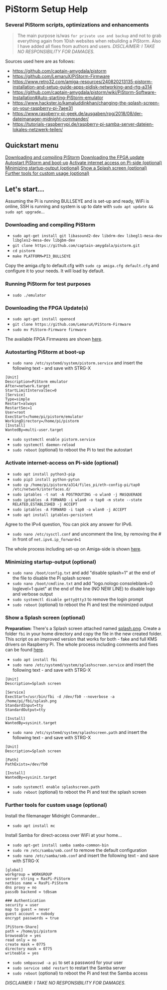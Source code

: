 # PiStorm Setup Help
### Several PiStorm scripts, optimizations and enhancements
> The main purpose is/was `for private use and backup` and not to grab everything again from 10ish websites when rebuilding a PiStorm. Also I have added all fixes from authors and users. *DISCLAIMER: I TAKE NO RESPONSIBILITY FOR DAMAGES.*

Sources used here are as follows:
* https://github.com/captain-amygdala/pistorm
* https://github.com/LemaruX/PiStorm-Firmware
* https://www.retro32.com/amiga-resources/240820213135-pistorm-installation-and-setup-guide-apps-pidisk-networking-and-rtg-a314
* https://github.com/captain-amygdala/pistorm/wiki/PiStorm-Software-Installation#Auto-starting-PiStorm-emulator
* https://www.hackster.io/kamaluddinkhan/changing-the-splash-screen-on-your-raspberry-pi-7aee31
* https://www.raspberry-pi-geek.de/ausgaben/rpg/2018/08/der-dateimanager-midnight-commander/
* https://tutorials-raspberrypi.de/raspberry-pi-samba-server-dateien-lokales-netzwerk-teilen/

## Quickstart menu
[Downloading and compiling PiStorm](#downloading-and-compiling-pistorm)
[Downloading the FPGA update]()
[Autostart PiStorm and boot-up]()
[Activate internet access on Pi-side (optional)]()
[Minimizing startup-output (optional)]()
[Show a Splash screen (optional)]()
[Further tools for custom usage (optional)]()

## Let's start...

Assuming the Pi is running BULLSEYE and is set-up and ready, WiFi is online, SSH is running and system is up to date with `sudo apt update && sudo apt upgrade`...

### Downloading and compiling PiStorm
* `sudo apt-get install git libasound2-dev libdrm-dev libegl1-mesa-dev libgles2-mesa-dev libgbm-dev`
* `git clone https://github.com/captain-amygdala/pistorm.git`
* `cd pistorm`
* `make PLATFORM=PI3_BULLSEYE`

Copy the amiga.cfg to default.cfg with `sudo cp amiga.cfg default.cfg` and configure it to your needs. It will load by default.


### Running PiStorm for test purposes
* `sudo ./emulator`


### Downloading the FPGA Update(s)
* `sudo apt-get install openocd`
* `git clone https://github.com/LemaruX/PiStorm-Firmware`
* `sudo mv PiStorm-Firmware firmware`

The available FPGA Firmwares are shown [here](https://github.com/LemaruX/PiStorm-Firmware#included-firmware).


### Autostarting PiStorm at boot-up
* `sudo nano /etc/systemd/system/pistorm.service` and insert the following text - and save with STRG-X

```
[Unit]
Description=PiStorm emulator
After=network.target
StartLimitIntervalSec=0
[Service]
Type=simple
Restart=always
RestartSec=1
User=root
ExecStart=/home/pi/pistorm/emulator
WorkingDirectory=/home/pi/pistorm
[Install]
WantedBy=multi-user.target
```

* `sudo systemctl enable pistorm.service`
* `sudo systemctl daemon-reload`
* `sudo reboot` (optional) to reboot the Pi to test the autostart


### Activate internet-access on Pi-side (optional)
* `sudo apt install python3-pip`
* `sudo pip3 install python-pytun`
* `sudo cp /home/pi/pistorm/a314/files_pi/eth-config-pi/tap0 /etc/network/interfaces.d/`
* `sudo iptables -t nat -A POSTROUTING -o wlan0 -j MASQUERADE`
* `sudo iptables -A FORWARD -i wlan0 -o tap0 -m state --state RELATED,ESTABLISHED -j ACCEPT`
* `sudo iptables -A FORWARD -i tap0 -o wlan0 -j ACCEPT`
* `sudo apt install iptables-persistent`

Agree to the IPv4 question, You can pick any answer for IPv6.

* `sudo nano /etc/sysctl.conf` and uncomment the line, by removing the # in front of `net.ipv4.ip_forward=1`

The whole process including set-up on Amiga-side is shown [here](https://www.retro32.com/amiga-resources/240820213135-pistorm-installation-and-setup-guide-apps-pidisk-networking-and-rtg-a314).


### Minimizing startup-output (optional)
* `sudo nano /boot/config.txt` and add "disable splash=1" at the end of the file to disable the Pi splash screen
* `sudo nano /boot/cmdline.txt` and add "logo.nologo consoleblank=0 loglevel=1 quiet" at the end of the line (NO NEW LINE) to disable logo and verbose output
* `sudo systemctl disable getty@tty3` to remove the login prompt
* `sudo reboot` (optional) to reboot the Pi and test the minimized output

### Show a Splash screen (optional)
**Preparation:** There's a Splash screen attached named [splash.png](https://github.com/andiweli/pistorm-setup-help/blob/main/splash.png). Create a folder `fbi` in your home directory and copy the file in the new created folder. This script os an improved version that works for both - fake and full KMS drivers on Raspberry Pi. The whole process including comments and fixes can be found [here](https://www.hackster.io/kamaluddinkhan/changing-the-splash-screen-on-your-raspberry-pi-7aee31).

* `sudo apt install fbi`
* `sudo nano /etc/systemd/system/splashscreen.service` and insert the following text - and save with STRG-X

```
[Unit]
Description=Splash screen

[Service]
ExecStart=/usr/bin/fbi -d /dev/fb0 --noverbose -a /home/pi/fbi/splash.png
StandardInput=tty
StandardOutput=tty

[Install]
WantedBy=sysinit.target
```

* `sudo nano /etc/systemd/system/splashscreen.path` and insert the following text - and save with STRG-X

```
[Unit]
Description=Splash screen

[Path]
PathExists=/dev/fb0

[Install]
WantedBy=sysinit.target
```

* `sudo systemctl enable splashscreen.path`
* `sudo reboot` (optional) to reboot the Pi and test the splash screen


### Further tools for custom usage (optional)

Install the filemanager Midnight Commander...
* `sudo apt install mc`

Install Samba for direct-access over WiFi at your home...
* `sudo apt-get install samba samba-common-bin`
* `sudo rm /etc/samba/smb.conf` to remove the default configuration
* `sudo nano /etc/samba/smb.conf` and insert the following text - and save with STRG-X

```
[global]
workgroup = WORKGROUP
server string = RasPi-PiStorm
netbios name = RasPi-PiStorm
dns proxy = no
passdb backend = tdbsam

### Authentication
security = user
map to guest = never
guest account = nobody
encrypt passwords = true

[PiStorm-Share]
path = /home/pi/pistorm
browseable = yes
read only = no
create mask = 0775
directory mask = 0775
writeable = yes
```

* `sudo smbpasswd -a pi` to set a password for your user
* `sudo service smbd restart` to restart the Samba server
* `sudo reboot` (optional) to reboot the Pi and test the Samba access

*DISCLAIMER: I TAKE NO RESPONSIBILITY FOR DAMAGES.*
